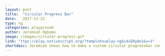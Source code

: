 ```yaml
---
layout: post
title:  "Circular Progress Bar"
date:   2017-12-22
type: ng
categories: playground
author: Jeremiah Ogbomo
image: /images/circular-progress.gif
link: "ttps://play.nativescript.org/?template=play-ng&id=ERyQe1&v=3"
shortdesc: Jeremiah shows how to make a custom circular progressbar component.
---
```

